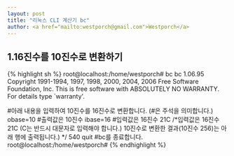 ```yaml
---                               
layout: post
title: "리눅스 CLI 계산기 bc" 
author: <a href="mailto:westporch@gmail.com">Westporch</a>
---
```


1.16진수를 10진수로 변환하기
---------------------------

{% highlight sh %}
root@localhost:/home/westporch# bc
bc 1.06.95
Copyright 1991-1994, 1997, 1998, 2000, 2004, 2006 Free Software Foundation, Inc.
This is free software with ABSOLUTELY NO WARRANTY.
For details type `warranty'. 

#아래 내용을 입력하여 10진수를 16진수로 변환합니다. (#은 주석을 의미합니다.)
obase=10    #출력값은 10진수
ibase=16    #입력값은 16진수
21C         /*입력값은 16진수 21C (C는 반드시 대문자로 입력해야 합니다.)
              10진수로 변환한 결과(10진수 256)는 아래 행에 출력됩니다.)
            */
540
quit        #bc를 종료합니다.
root@localhost:/home/westporch#
{% endhighlight %}
